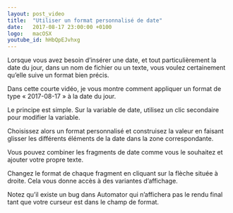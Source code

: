 ```yaml
---
layout: post_video
title:  "Utiliser un format personnalisé de date"
date:   2017-08-17 23:00:00 +0100
logo:   macOSX
youtube_id: hHbQpEJvhxg
---
```


Lorsque vous avez besoin d’insérer une date, et tout particulièrement 
la date du jour, dans un nom de fichier ou un texte, vous voulez certainement 
qu’elle suive un format bien précis.

Dans cette courte vidéo, je vous montre comment appliquer un format de type 
« 2017-08-17 » à la date du jour.

Le principe est simple. Sur la variable de date, utilisez un clic secondaire 
pour modifier la variable.

Choisissez alors un format personnalisé et construisez la valeur en faisant 
glisser les différents éléments de la date dans la zone correspondante.

Vous pouvez combiner les fragments de date comme vous le souhaitez et ajouter 
votre propre texte.

Changez le format de chaque fragment en cliquant sur la flèche située à droite. 
Cela vous donne accès à des variantes d’affichage.

Notez qu’il existe un bug dans Automator qui n’affichera pas le rendu final 
tant que votre curseur est dans le champ de format.
